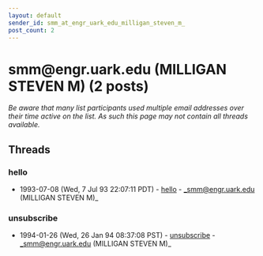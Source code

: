 ```yaml
---
layout: default
sender_id: smm_at_engr_uark_edu_milligan_steven_m_
post_count: 2
---
```


# smm<span>@</span>engr.uark.edu (MILLIGAN STEVEN M) (2 posts)

_Be aware that many list participants used multiple email addresses over their time active on the list. As such this page may not contain all threads available._

## Threads

### hello
+ 1993-07-08 (Wed, 7 Jul 93 22:07:11 PDT) - [hello](/archive/1993/07/5d05ca2e988c738a8211dd99336f8dd38234fa116bdc8d91c8f5a241f7b754c9) - _smm@engr.uark.edu (MILLIGAN STEVEN M)_

### unsubscribe
+ 1994-01-26 (Wed, 26 Jan 94 08:37:08 PST) - [unsubscribe](/archive/1994/01/e0a3034d958060a009bd2ef6303d13f7eb503740a8f89fbce107b91e1f6ae9fa) - _smm@engr.uark.edu (MILLIGAN STEVEN M)_


